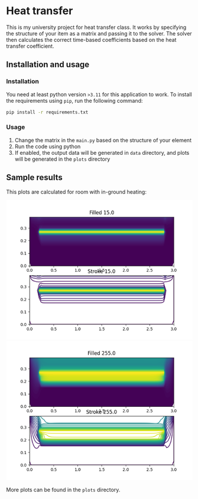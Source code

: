 # Heat transfer

This is my university project for heat transfer class. It works by specifying the structure of your item as a matrix and passing it to the solver.
The solver then calculates the correct time-based coefficients based on the heat transfer coefficient.

## Installation and usage

### Installation

You need at least python version `>3.11` for this application to work. To install the requirements using `pip`, run the following command:

```sh
pip install -r requirements.txt
```

### Usage

1. Change the matrix in the `main.py` based on the structure of your element
1. Run the code using python
1. If enabled, the output data will be generated in `data` directory, and plots will be generated in the `plots` directory

## Sample results

This plots are calculated for room with in-ground heating:

![sample plot 1](./plots/t15.0.png)
![sample plot 2](./plots/t255.0.png)

More plots can be found in the `plots` directory.
